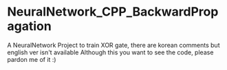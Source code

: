# NeuralNetwork_CPP_BackwardPropagation
A NeuralNetwork Project to train XOR gate, there are korean comments but english ver isn't available
Although this you want to see the code, please pardon me of it :)
